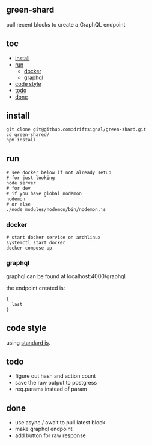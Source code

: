 ## green-shard

pull recent blocks to create a GraphQL endpoint


## toc

- [install]
- [run]
  - [docker]
  - [graphql]
- [code style]
- [todo]
- [done]


## install

    git clone git@github.com:driftsignal/green-shard.git
    cd green-shared/
    npm install

## run

    # see docker below if not already setup
    # for just looking
    node server
    # for dev
    # if you have global nodemon
    nodemon
    # or else
    ./node_modules/nodemon/bin/nodemon.js

### docker

    # start docker service on archlinux
    systemctl start docker
    docker-compose up


### graphql

graphql can be found at localhost:4000/graphql

the endpoint created is:

    {
      last
    }


## code style

using [standard js].

## todo

- figure out hash and action count
- save the raw output to postgress
- req.params instead of param

## done

- use async / await to pull latest block
- make graphql endpoint
- add button for raw response

[install]:#install

[run]:#run
  [docker]:#docker
  [graphql]:#graphql

[code style]:#code-style

[todo]:#todo
[done]:#done


[standard js]: https://standardjs.com/
